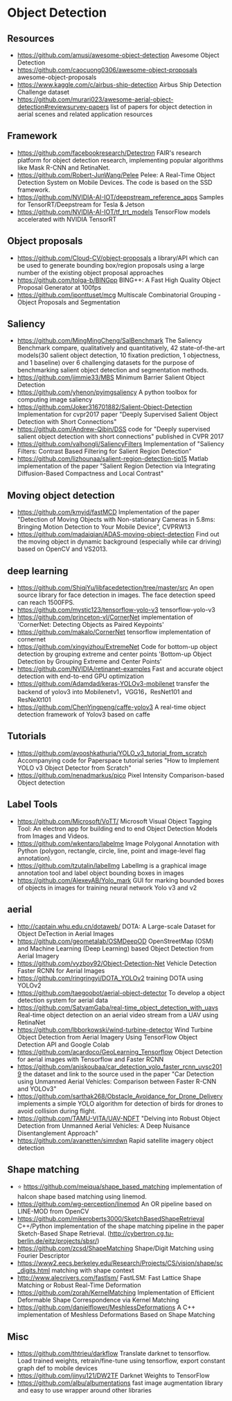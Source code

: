 # Object Detection

## Resources
- https://github.com/amusi/awesome-object-detection
Awesome Object Detection
- https://github.com/caocuong0306/awesome-object-proposals
awesome-object-proposals
- https://www.kaggle.com/c/airbus-ship-detection
Airbus Ship Detection Challenge dataset
- https://github.com/murari023/awesome-aerial-object-detection#reviewsurvey-papers
list of papers for object detection in aerial scenes and related application resources

## Framework
- https://github.com/facebookresearch/Detectron
FAIR's research platform for object detection research, implementing popular algorithms like Mask R-CNN and RetinaNet.
- https://github.com/Robert-JunWang/Pelee
Pelee: A Real-Time Object Detection System on Mobile Devices. The code is based on the SSD framework.
- https://github.com/NVIDIA-AI-IOT/deepstream_reference_apps
Samples for TensorRT/Deepstream for Tesla & Jetson 
- https://github.com/NVIDIA-AI-IOT/tf_trt_models
TensorFlow models accelerated with NVIDIA TensorRT

## Object proposals
- https://github.com/Cloud-CV/object-proposals
a library/API which can be used to generate bounding box/region proposals using a large number of the existing object proposal approaches
- https://github.com/tolga-b/BINGpp
BING++: A Fast High Quality Object Proposal Generator at 100fps
- https://github.com/jponttuset/mcg
Multiscale Combinatorial Grouping - Object Proposals and Segmentation

## Saliency
- https://github.com/MingMingCheng/SalBenchmark
The Saliency Benchmark compare, qualitatively and quantitatively, 42 state-of-the-art models(30 salient object detection, 10 fixation prediction, 1 objectness, and 1 baseline) over 6 challenging datasets for the purpose of benchmarking salient object detection and segmentation methods.
- https://github.com/jimmie33/MBS
Minimum Barrier Salient Object Detection
- https://github.com/yhenon/pyimgsaliency
A python toolbox for computing image saliency
- https://github.com/Joker316701882/Salient-Object-Detection
Implementation for cvpr2017 paper "Deeply Supervised Salient Object Detection with Short Connections"
- https://github.com/Andrew-Qibin/DSS
code for "Deeply supervised salient object detection with short connections" published in CVPR 2017 
- https://github.com/valhongli/SaliencyFilters
Implementation of "Saliency Filters: Contrast Based Filtering for Salient Region Detection"
- https://github.com/lizhounaa/salient-region-detection-tip15
Matlab implementation of the paper "Salient Region Detection via Integrating Diffusion-Based Compactness and Local Contrast"

## Moving object detection
- https://github.com/kmyid/fastMCD
Implementation of the paper "Detection of Moving Objects with Non-stationary Cameras in 5.8ms: Bringing Motion Detection to Your Mobile Device", CVPRW13
- https://github.com/madaiqian/ADAS-moving-object-detection
Find out the moving object in dynamic background (especially while car driving) based on OpenCV and VS2013.

## deep learning
- https://github.com/ShiqiYu/libfacedetection/tree/master/src
An open source library for face detection in images. The face detection speed can reach 1500FPS. 
- https://github.com/mystic123/tensorflow-yolo-v3
tensorflow-yolo-v3
- https://github.com/princeton-vl/CornerNet
implementation of 'CornerNet: Detecting Objects as Paired Keypoints'
- https://github.com/makalo/CornerNet
tensorflow implementation of cornernet
- https://github.com/xingyizhou/ExtremeNet
Code for bottom-up object detection by grouping extreme and center points 'Bottom-up Object Detection by Grouping Extreme and Center Points'
- https://github.com/NVIDIA/retinanet-examples
Fast and accurate object detection with end-to-end GPU optimization 
- https://github.com/Adamdad/keras-YOLOv3-mobilenet
transfer the backend of yolov3 into Mobilenetv1，VGG16，ResNet101 and ResNeXt101 
- https://github.com/ChenYingpeng/caffe-yolov3
A real-time object detection framework of Yolov3 based on caffe

## Tutorials
- https://github.com/ayooshkathuria/YOLO_v3_tutorial_from_scratch
Accompanying code for Paperspace tutorial series "How to Implement YOLO v3 Object Detector from Scratch"
- https://github.com/nenadmarkus/pico
Pixel Intensity Comparison-based Object detection 

## Label Tools
- https://github.com/Microsoft/VoTT/
Microsoft Visual Object Tagging Tool: An electron app for building end to end Object Detection Models from Images and Videos. 
- https://github.com/wkentaro/labelme
Image Polygonal Annotation with Python (polygon, rectangle, circle, line, point and image-level flag annotation). 
- https://github.com/tzutalin/labelImg
LabelImg is a graphical image annotation tool and label object bounding boxes in images 
- https://github.com/AlexeyAB/Yolo_mark
GUI for marking bounded boxes of objects in images for training neural network Yolo v3 and v2 

## aerial
- http://captain.whu.edu.cn/dotaweb/
DOTA: A Large-scale Dataset for Object DeTection in Aerial Images
- https://github.com/geometalab/OSMDeepOD
OpenStreetMap (OSM) and Machine Learning (Deep Learning) based Object Detection from Aerial Imagery
- https://github.com/vyzboy92/Object-Detection-Net
Vehicle Detection Faster RCNN for Aerial Images
- https://github.com/ringringyi/DOTA_YOLOv2
training DOTA using YOLOv2
- https://github.com/taegoobot/aerial-object-detector
To develop a object detection system for aerial data
- https://github.com/SatyamGaba/real-time_object_detection_with_uavs
Real-time object detection on an aerial video stream from a UAV using RetinaNet
- https://github.com/lbborkowski/wind-turbine-detector
Wind Turbine Object Detection from Aerial Imagery Using TensorFlow Object Detection API and Google Colab
- https://github.com/acardoco/GeoLearning_Tensorflow
Object Detection for aerial images with Tensorflow and Faster RCNN
- https://github.com/aniskoubaa/car_detection_yolo_faster_rcnn_uvsc2019
the dataset and link to the source used in the paper "Car Detection using Unmanned Aerial Vehicles: Comparison between Faster R-CNN and YOLOv3"
- https://github.com/sarthak268/Obstacle_Avoidance_for_Drone_Delivery
implements a simple YOLO algorithm for detection of birds for drones to avoid collision during flight.
- https://github.com/TAMU-VITA/UAV-NDFT
"Delving into Robust Object Detection from Unmanned Aerial Vehicles: A Deep Nuisance Disentanglement Approach" 
- https://github.com/avanetten/simrdwn
Rapid satellite imagery object detection 

## Shape matching
- :star: https://github.com/meiqua/shape_based_matching
implementation of halcon shape based matching using linemod.
- https://github.com/wg-perception/linemod
An OR pipeline based on LINE-MOD from OpenCV 
- https://github.com/mikeroberts3000/SketchBasedShapeRetrieval
C++/Python implementation of the shape matching pipeline in the paper Sketch-Based Shape Retrieval. (http://cybertron.cg.tu-berlin.de/eitz/projects/sbsr/)
- https://github.com/zcsd/ShapeMatching
Shape/Digit Matching using Fourier Descriptor 
- https://www2.eecs.berkeley.edu/Research/Projects/CS/vision/shape/sc_digits.html
matching with shape context
- http://www.alecrivers.com/fastlsm/
FastLSM: Fast Lattice Shape Matching or Robust Real-Time Deformation
- https://github.com/zorah/KernelMatching
Implementation of Efficient Deformable Shape Correspondence via Kernel Matching
- https://github.com/danielflower/MeshlessDeformations
A C++ implementation of Meshless Deformations Based on Shape Matching 


## Misc
- https://github.com/thtrieu/darkflow
Translate darknet to tensorflow. Load trained weights, retrain/fine-tune using tensorflow, export constant graph def to mobile devices
- https://github.com/jinyu121/DW2TF
Darknet Weights to TensorFlow
- https://github.com/albu/albumentations
fast image augmentation library and easy to use wrapper around other libraries


